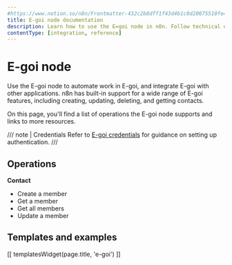 ```yaml
---
#https://www.notion.so/n8n/Frontmatter-432c2b8dff1f43d4b1c8d20075510fe4
title: E-goi node documentation
description: Learn how to use the E=goi node in n8n. Follow technical documentation to integrate E=goi node into your workflows.
contentType: [integration, reference]
---
```


# E-goi node

Use the E-goi node to automate work in E-goi, and integrate E-goi with other applications. n8n has built-in support for a wide range of E-goi features, including creating, updating, deleting, and getting contacts. 

On this page, you'll find a list of operations the E-goi node supports and links to more resources.

/// note | Credentials
Refer to [E-goi credentials](/integrations/builtin/credentials/egoi.md) for guidance on setting up authentication. 
///

## Operations

**Contact**

- Create a member
- Get a member
- Get all members
- Update a member

## Templates and examples

<!-- see https://www.notion.so/n8n/Pull-in-templates-for-the-integrations-pages-37c716837b804d30a33b47475f6e3780 -->
[[ templatesWidget(page.title, 'e-goi') ]]

